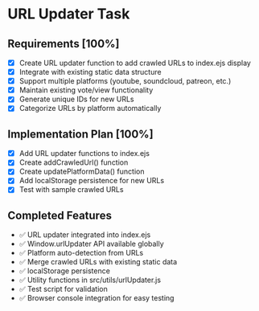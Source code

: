# URL Updater Task

## Requirements [100%]

- [x] Create URL updater function to add crawled URLs to index.ejs display
- [x] Integrate with existing static data structure
- [x] Support multiple platforms (youtube, soundcloud, patreon, etc.)
- [x] Maintain existing vote/view functionality
- [x] Generate unique IDs for new URLs
- [x] Categorize URLs by platform automatically

## Implementation Plan [100%]

- [x] Add URL updater functions to index.ejs
- [x] Create addCrawledUrl() function
- [x] Create updatePlatformData() function
- [x] Add localStorage persistence for new URLs
- [x] Test with sample crawled URLs

## Completed Features

- ✅ URL updater integrated into index.ejs
- ✅ Window.urlUpdater API available globally
- ✅ Platform auto-detection from URLs
- ✅ Merge crawled URLs with existing static data
- ✅ localStorage persistence
- ✅ Utility functions in src/utils/urlUpdater.js
- ✅ Test script for validation
- ✅ Browser console integration for easy testing
